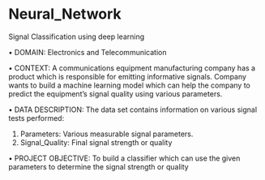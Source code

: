 # Neural_Network
Signal Classification using deep learning

• DOMAIN: Electronics and Telecommunication

• CONTEXT: A communications equipment manufacturing company has a product which is responsible for emitting informative signals. 
Company wants to build a machine learning model which can help the company to predict the equipment’s signal quality using various 
parameters. 

• DATA DESCRIPTION: The data set contains information on various signal tests performed:
1. Parameters: Various measurable signal parameters.
2. Signal_Quality: Final signal strength or quality
   
• PROJECT OBJECTIVE: To build a classifier which can use the given parameters to determine the signal strength or quality
